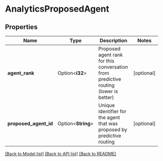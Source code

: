 # AnalyticsProposedAgent

## Properties

Name | Type | Description | Notes
------------ | ------------- | ------------- | -------------
**agent_rank** | Option<**i32**> | Proposed agent rank for this conversation from predictive routing (lower is better) | [optional]
**proposed_agent_id** | Option<**String**> | Unique identifier for the agent that was proposed by predictive routing | [optional]

[[Back to Model list]](../README.md#documentation-for-models) [[Back to API list]](../README.md#documentation-for-api-endpoints) [[Back to README]](../README.md)


